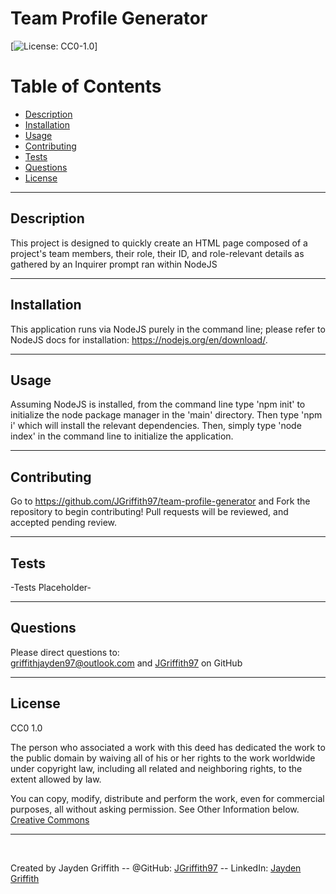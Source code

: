 # Team Profile Generator

[![License: CC0-1.0](https://licensebuttons.net/l/zero/1.0/80x15.png)]

# Table of Contents

* [Description](#description)
* [Installation](#installation)
* [Usage](#usage)
* [Contributing](#contributing)
* [Tests](#tests)
* [Questions](#questions)
* [License](#license)
---
## Description

This project is designed to quickly create an HTML page composed of a project's team members, their role, their ID, and role-relevant details as gathered by an Inquirer prompt ran within NodeJS

---
## Installation

This application runs via NodeJS purely in the command line; please refer to NodeJS docs for installation: https://nodejs.org/en/download/.

---
## Usage

Assuming NodeJS is installed, from the command line type 'npm init' to initialize the node package manager in the 'main' directory. Then type 'npm i' which will install the relevant dependencies. Then, simply type 'node index' in the command line to initialize the application.

---
## Contributing

Go to https://github.com/JGriffith97/team-profile-generator and Fork the repository to begin contributing! Pull requests will be reviewed, and accepted pending review.

---
## Tests

-Tests Placeholder-

---
## Questions

Please direct questions to:<br/>
[griffithjayden97@outlook.com](mailto:griffithjayden97@outlook.com) and [JGriffith97](https://github.com/JGriffith97) on GitHub

---

## License


CC0 1.0

The person who associated a work with this deed has dedicated the work to the
public domain by waiving all of his or her rights to the work worldwide under
copyright law, including all related and neighboring rights, to the extent allowed by law.

You can copy, modify, distribute and perform the work, even for commercial purposes, 
all without asking permission. See Other Information below.<br/>
[Creative Commons](http://creativecommons.org/publicdomain/zero/1.0/)

---
<br/>

Created by Jayden Griffith -- @GitHub: [JGriffith97](https://github.com/JGriffith97) -- LinkedIn: [Jayden Griffith](https://www.linkedin.com/in/jayden-griffith-a3b7b9217/)